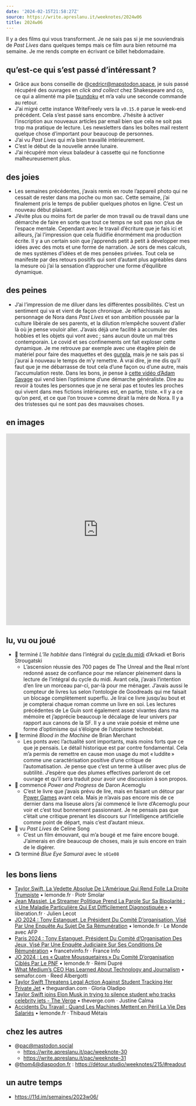 ```yaml
---
date: '2024-02-15T21:58:27Z'
source: https://write.apreslanu.it/weeknotes/2024w06
title: 2024w06
---
```


Il y a des films qui vous transforment. Je ne sais pas si je me souviendrais de *Past Lives* dans quelques temps mais ce film aura bien retourné ma semaine. Je me rends compte en écrivant ce billet hebdomadaire.

<!--more-->

## qu’est-ce qui s’est passé d’intéressant ?

- Grâce aux bons conseille de @cedricr@mapstodon.space, je suis passé récupéré des ouvrages en *click and collect* chez Shakespeare and co, ce qui a alimenté ma pile [tsundoku] et m’a valu une seconde commande au retour.
- J’ai migré cette instance WriteFreely vers la `v0.15.0` parue le week-end précédent. Cela s’est passé sans encombre. J’hésite à activer l’inscription aux nouveaux articles par email bien que cela ne soit pas trop ma pratique de lecture. Les newsletters dans les boîtes mail restent quelque chose d’important pour beaucoup de personnes.
- J’ai vu *Past Lives* qui m’a bien travaillé intérieurement.
- C’est le début de la nouvelle année lunaire.
- J’ai récupéré mon vieux baladeur à cassette qui ne fonctionne malheureusement plus.

[tsundoku]: https://en.wikipedia.org/wiki/Tsundoku

## des joies

- Les semaines précédentes, j’avais remis en route l’appareil photo qui ne cessait de rester dans ma poche ou mon sac. Cette semaine, j’ai finalement pris le temps de publier quelques photos en ligne. C’est un nouveau début plaisant.
- J’évite plus ou moins fort de parler de mon travail ou de travail dans une démarche de faire en sorte que tout ce temps ne soit pas non plus de l’espace mentale. Cependant avec le travail d’écriture que je fais ici et ailleurs, j’ai l’impression que cela fluidifie énormément ma production écrite. Il y a un certain soin que j’apprends petit à petit à développer mes idées avec des mots et une forme de narration. Je sors de mes calculs, de mes systèmes d’idées et de mes pensées privées. Tout cela se manifeste par des retours positifs qui sont d’autant plus agréables dans la mesure où j’ai la sensation d’approcher une forme d’équilibre dynamique.

## des peines

- J’ai l’impression de me diluer dans les différentes possibilités. C’est un sentiment qui va et vient de façon chronique. Je réfléchissais au personnage de Nora dans *Past Lives* et son ambition poussée par la culture libérale de ses parents, et la dilution m’empêche souvent d’aller là où je pense vouloir aller. J’avais déjà une facilité à accumuler des hobbies et les objets qui vont avec ; sans aucun doute un mal très contemporain. Le covid et ses confinements ont fait exploser cette dynamique. Je me retrouve par exemple avec une étagère plein de matériel pour faire des maquettes et des [gunpla], mais je ne sais pas si j’aurai à nouveau le temps de m’y remettre. À vrai dire, je me dis qu’il faut que je me débarrasse de tout cela d’une façon ou d’une autre, mais l’accumulation reste. Dans les bons, je pense à [cette vidéo d’Adam Savage] qui vend bien l’optimisme d’une démarche généraliste. Dire au revoir à toutes les personnes que je ne serai pas et toutes les proches qui vivent dans mes fictions intérieures est, en partie, triste. « Il y a ce qu’on perd, et ce que l’on trouve » comme dirait la mère de Nora. Il y a des tristesses qui ne sont pas des mauvaises choses.

[cette vidéo d’Adam Savage]: https://www.youtube.com/watch?v=mlBnrx5Z3Ww
[gunpla]: https://www.instagram.com/tkmechs/


## en images

<iframe title="Pixelfed Post Embed" src="https://pix.diaspodon.fr/p/tk/662046650312702074/embed?caption=false&likes=false&layout=compact" class="pixelfed__embed" style="max-width: 100%; border: 0" width="640" height="524" allowfullscreen="allowfullscreen"></iframe><script async defer src="https://pix.diaspodon.fr/embed.js"></script>

## lu, vu ou joué

- 📕 terminé *L’île habitée* dans l’intégral du [cycle du midi] d’Arkadi et Boris Strougatski
  - L’ascension réussie des 700 pages de The Unreal and the Real m’ont redonné assez de confiance pour me relancer pleinement dans la lecture de l’intégral du cycle du midi. Avant cela, j’avais l’intention d’en lire un morceau par-ci, par-là pour me ménager. J’avais aussi le compteur de livres lus selon l’ontologie de Goodreads qui me faisait un blocage complètement superflu. Je lirai ce livre jusqu’au bout et je compterai chaque roman comme un livre en soi. Les lectures précédentes de Le Guin sont également assez vivantes dans ma mémoire et j’apprécie beaucoup le décalage de leur univers par rapport aux canons de la SF. Il y a une vraie poésie et même une forme d’optimisme qui s’éloigne de l’utopisme technobéat.
- 📕 terminé *Blood in the Machine* de Brian Merchant
  - Les ponts avec l’actualité sont importants, mais moins forts que ce que je pensais. Le détail historique est par contre fondamental. Cela m’a permis de remettre en cause mon usage du mot « luddite » comme une caractérisation positive d’une critique de l’automatisation. Je pense que c’est un terme à utiliser avec plus de subtilité. J’espère que des plumes effectives parleront de cet ouvrage et qu’il sera traduit pour avoir une discussion à son propos.
- 📖 commencé *Power and Progress* de Daron Acemoglu
  - C’est le livre que j’avais prévu de lire, mais en faisant un détour par [Power Games] avant cela. Mais je n’avais pas encore mis de ce dernier dans ma liseuse alors j’ai commencé le livre d’Acemoglu pour voir et c’est tout bonnement passionnant. Je ne pensais pas que c’était une critique prenant les discours sur l’intelligence artificielle comme point de départ, mais c’est d’autant mieux.
- 🎥 vu *Past Lives* de Celine Song
  - C’est un film émouvant, qui m’a bougé et me faire encore bougé. J’aimerais en dire beaucoup de choses, mais je suis encore en train de le digérer.
- 📺 terminé *Blue Eye Samurai* avec le `s01e08`

[cycle du midi]: https://mnemos.com/livre/le-cycle-du-midi/
[Power Games]: https://www.versobooks.com/en-gb/products/113-power-games

## les bons liens

- [Taylor Swift, La Vedette Absolue De L’Amérique Qui Rend Folle La Droite Trumpiste][article:0] • lemonde.fr · Piotr Smolar
- [Jean Massiet, Le Streamer Politique Prend La Parole Sur Sa Bipolarité : « Une Maladie Particulière Qui Est Difficilement Diagnostiquée »][article:1] • liberation.fr · Julien Lecot
- [JO 2024 : Tony Estanguet, Le Président Du Comité D’organisation, Visé Par Une Enquête Au Sujet De Sa Rémunération][article:2] • lemonde.fr · Le Monde avec AFP
- [Paris 2024 : Tony Estanguet, Président Du Comité d’Organisation Des Jeux, Visé Par Une Enquête Judiciaire Sur Ses Conditions De Rémunération][article:3] • francetvinfo.fr · France Info
- [JO 2024 : Les « Quatre Mousquetaires » Du Comité D’organisation Ciblés Par Le PNF][article:4] • lemonde.fr · Rémi Dupré
- [What Medium’s CEO Has Learned About Technology and Journalism][article:5] • semafor.com · Reed Albergotti
- [Taylor Swift Threatens Legal Action Against Student Tracking Her Private Jet][article:6] • theguardian.com · Gloria Oladipo
- [Taylor Swift joins Elon Musk in trying to silence student who tracks celebrity jets - The Verge][article:7] • theverge.com · Justine Calma
- [Accidents Du Travail : Quand Les Machines Mettent en Péril La Vie Des Salariés][article:8] • lemonde.fr · Thibaud Métais

[article:0]: https://www.lemonde.fr/international/article/2024/02/02/taylor-swift-la-vedette-absolue-de-l-amerique-qui-rend-folle-la-droite-trumpiste_6214318_3210.html
[article:1]: https://www.liberation.fr/societe/sante/jean-massiet-le-streamer-politique-prend-la-parole-sur-sa-bipolarite-on-est-nombreux-a-passer-par-des-phases-danxiete-de-depression-20240204_XW2AM7JOQRHEFCREFXHKUVZAUA/
[article:2]: https://www.lemonde.fr/sport/article/2024/02/06/jo-2024-tony-estanguet-le-president-du-comite-d-organisation-vise-par-une-enquete-au-sujet-de-sa-remuneration_6215040_3242.html
[article:3]: https://www.francetvinfo.fr/les-jeux-olympiques/paris-2024/paris-2024-la-justice-enquete-sur-les-conditions-de-remuneration-de-tony-estanguet_6348358.html
[article:4]: https://www.lemonde.fr/societe/article/2024/02/07/jo-2024-les-quatre-mousquetaires-du-comite-d-organisation-cibles-par-le-pnf_6215178_3224.html
[article:5]: https://www.semafor.com/article/02/07/2024/what-mediums-tony-stubblebine-has-learned-about-tech-and-journalism
[article:6]: https://www.theguardian.com/music/2024/feb/06/taylor-swift-jet-cease-desist-jack-sweeney
[article:7]: https://www.theverge.com/2024/2/6/24063220/taylor-swift-jet-public-data-social-media
[article:8]: https://www.lemonde.fr/economie/article/2024/02/08/accidents-du-travail-quand-les-machines-tuent_6215360_3234.html



## chez les autres

- @pac@mastodon.social
  - https://write.apreslanu.it/pac/weeknote-30
  - https://write.apreslanu.it/pac/weeknote-31
- @thom4@diaspodon.fr : https://détour.studio/weeknotes/215/#readout

## un autre temps

- https://11d.im/semaines/2023w06/